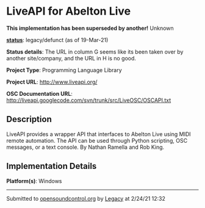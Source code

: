 # LiveAPI for Abelton Live

**This implementation has been superseded by another!**
Unknown

**[status](../implementation-status.html)**: legacy/defunct (as of 19-Mar-21)

**Status details**: 
The URL in column G seems like its been taken over by another site/company, and the URL in H is no good. 

**Project Type**: Programming Language Library

**Project URL**: <http://www.liveapi.org/>

**OSC Documentation URL**: <http://liveapi.googlecode.com/svn/trunk/src/LiveOSC/OSCAPI.txt>

## Description

LiveAPI provides a wrapper API that interfaces to Abelton Live using MIDI remote automation. The API can be used through Python scripting, OSC messages, or a text console. By Nathan Ramella and Rob King.

## Implementation Details

**Platform(s)**: Windows

---
Submitted to [opensoundcontrol.org](https://opensoundcontrol.org) by [Legacy](https://web.archive.org) at 2/24/21 12:32
